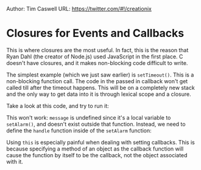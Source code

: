 Author: Tim Caswell
URL: https://twitter.com/#!/creationix

#  Closures for Events and Callbacks

This is where closures are the most useful. In fact, this is the reason that Ryan Dahl (the creator of Node.js) used JavaScript in the first place.  C doesn't have closures, and it makes non-blocking code difficult to write.

The simplest example (which we just saw earlier) is `setTimeout()`.  This is a non-blocking function call.  The code in the passed in callback won't get called till after the timeout happens.  This will be on a completely new stack and the only way to get data into it is through lexical scope and a closure.

Take a look at this code, and try to run it:

<script src='http://snippets.c9.io/github.com/c9/nodemanual.org-examples/nodejs_dev_guide/closures/settimeout.js?linestart=3&lineend=0&showlines=false' defer='defer'></script>

This won't work: `message` is undefined since it's a local variable to `setAlarm()`, and doesn't exist outside that function.  Instead, we need to define the `handle` function inside of the `setAlarm` function:

<script src='http://snippets.c9.io/github.com/c9/nodemanual.org-examples/nodejs_dev_guide/closures/settimeout2.js?linestart=3&lineend=0&showlines=false' defer='defer'></script>

Using `this` is especially painful when dealing with setting callbacks. This is because specifying a method of an object as the callback function will cause the function by itself to be the callback, not the object associated with it.